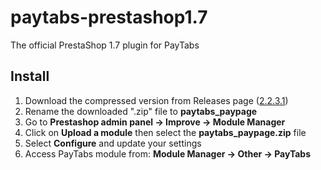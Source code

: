 # paytabs-prestashop1.7
The official PrestaShop 1.7 plugin for PayTabs


## Install
1. Download the compressed version from Releases page ([2.2.3.1](https://github.com/paytabscom/paytabs-prestashop1.7/releases/download/2.3.1/paytabs_paypage2.zip))
2. Rename the downloaded ".zip" file to **paytabs_paypage**
3. Go to **Prestashop admin panel -> Improve -> Module Manager**
4. Click on **Upload a module** then select the **paytabs_paypage.zip** file
5. Select **Configure** and update your settings
6. Access PayTabs module from: **Module Manager -> Other -> PayTabs**
